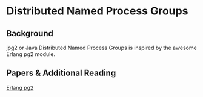 # Distributed Named Process Groups

## Background
jpg2 or Java Distributed Named Process Groups is inspired by the awesome Erlang pg2 module.

## Papers & Additional Reading
[Erlang pg2](http://erlang.org/doc/man/pg2.html)

